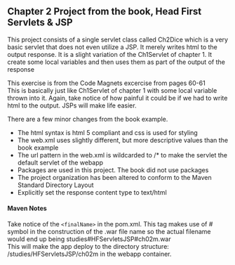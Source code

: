 <h2>Chapter 2 Project from the book, Head First Servlets &amp; JSP</h2>

<p>This project consists of a single servlet class called Ch2Dice which is a very basic servlet that does not 
even utilize a JSP. It merely writes html to the output response. It is a slight variation of the Ch1Servlet of
chapter 1. It create some local variables and then uses them as part of the output of the response
</p>

<p>This exercise is from the Code Magnets excercise from pages 60-61</br>
This is basically just like Ch1Servlet of chapter 1 with some local variable thrown into it. Again, take notice 
of how painful it could be if we had to write html to the output. JSPs will make life easier. 
</p>

<p>There are a few minor changes from the book example.
<ul>
	<li>The html syntax is html 5 compliant and css is used for styling</li>
	<li>The web.xml uses slightly different, but more descriptive values than the book example</li>
	<li>The url pattern in the web.xml is wildcarded to /* to make the servlet the default servlet of the webapp</li>
	<li>Packages are used in this project. The book did not use packages</li>
	<li>The project organization has been altered to conform to the Maven Standard Directory Layout</li>
	<li>Explicitly set the response content type to text/html</li>
</ul>
</p>

<h4>Maven Notes</h4>
<p>
Take notice of the <code>&lt;finalName&gt;</code> in the pom.xml.  This tag makes use of # symbol in the 
construction of the .war file name so the actual filename would end up being studies#HFServletsJSP#ch02m.war</br>
This will make the app deploy to the directory structure:  /studies/HFServletsJSP/ch02m in the webapp 
container. 
</p>